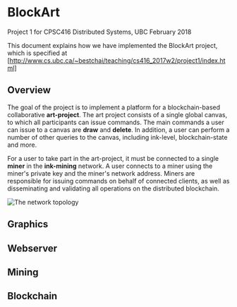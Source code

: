 # BlockArt
Project 1 for CPSC416 Distributed Systems, UBC February 2018

This document explains how we have implemented the BlockArt project, which is specified at [http://www.cs.ubc.ca/~bestchai/teaching/cs416_2017w2/project1/index.html]

## Overview

The goal of the project is to implement a platform for a blockchain-based collaborative __art-project__.
The art project consists of a single global canvas, to which all participants can issue commands.
The main commands a user can issue to a canvas are __draw__ and __delete__. In addition, a user 
can perform a number of other queries to the canvas, including ink-level, blockchain-state and more. 

For a user to take part in the art-project, it must be connected to a single __miner__ in the 
__ink-mining__ network. A user connects to a miner using the miner's private key and the miner's network address. 
Miners are responsible for issuing commands on behalf of connected clients, as well as disseminating and validating
all operations on the distributed blockchain. 

![The network topology](html/img/Network.png])

## Graphics


## Webserver


## Mining



## Blockchain
